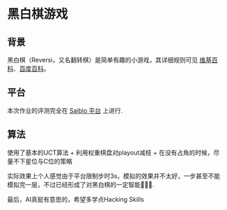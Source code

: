 # 黑白棋游戏

## 背景

黑白棋（Reversi，又名翻转棋）是简单有趣的小游戏，其详细规则可见 [维基百科](https://zh.wikipedia.org/zh-cn/%E9%BB%91%E7%99%BD%E6%A3%8B)、[百度百科](https://baike.baidu.com/item/%E9%BB%91%E7%99%BD%E6%A3%8B/80689)。

## 平台

本次作业的评测完全在 [Saiblo 平台](https://www.saiblo.net/) 上进行.

## 算法

使用了基本的UCT算法 + 利用权重棋盘对playout减枝 + 在没有占角的时候，尽量不下星位与C位的策略

实际效果上个人感觉由于平台限制步时3s，模拟的效果并不太好，一步甚至不能模拟完一层，不过已经形成了对黑白棋的一定智能🥰🥰🥰.

最后，AI真挺有意思的，希望多学点Hacking Skills
